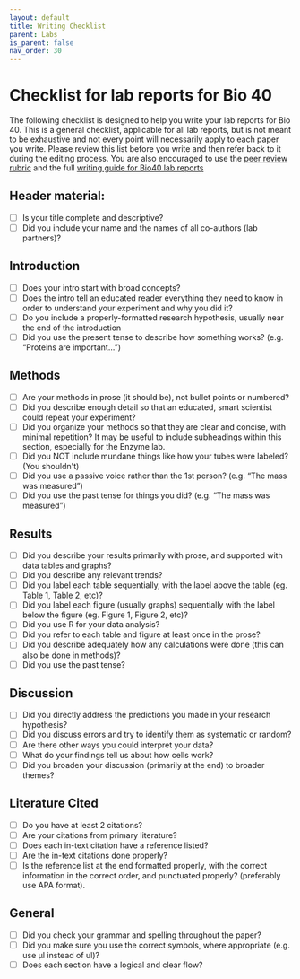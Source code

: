 ```yaml
---
layout: default
title: Writing Checklist
parent: Labs
is_parent: false
nav_order: 30
---
```


# Checklist for lab reports for Bio 40
The following checklist is designed to help you write your lab reports for Bio 40. This is a general checklist, applicable for all lab reports, but is not meant to be exhaustive and not every point will necessarily apply to each paper you write. Please review this list before you write and then refer back to it during the editing process. You are also encouraged to use the [peer review rubric](peer_review_rubric.html) and the full [writing guide for Bio40 lab reports](writing_lab_reports.html)

## Header material:
- [ ] Is your title complete and descriptive?
- [ ] Did you include your name and the names of all co-authors (lab partners)?

## Introduction
- [ ] Does your intro start with broad concepts?
- [ ] Does the intro tell an educated reader everything they need to know in order to understand your experiment and why you did it?
- [ ] Do you include a properly-formatted research hypothesis, usually near the end of the introduction
- [ ] Did you use the present tense to describe how something works? (e.g. “Proteins are important...”)

## Methods
- [ ] Are your methods in prose (it should be), not bullet points or numbered?
- [ ] Did you describe enough detail so that an educated, smart scientist could repeat your experiment?
- [ ] Did you organize your methods so that they are clear and concise, with minimal repetition? It may be useful to include subheadings within this section, especially for the Enzyme lab.
- [ ] Did you NOT include mundane things like how your tubes were labeled? (You shouldn't)
- [ ] Did you use a passive voice rather than the 1st person? (e.g. “The mass was measured”)
- [ ] Did you use the past tense for things you did? (e.g. “The mass was measured”)

## Results
- [ ] Did you describe your results primarily with prose, and supported with data tables and graphs?
- [ ] Did you describe any relevant trends?
- [ ] Did you label each table sequentially, with the label above the table (eg. Table 1, Table 2, etc)?
- [ ] Did you label each figure (usually graphs) sequentially with the label below the figure (eg. Figure 1, Figure 2, etc)?
- [ ] Did you use R for your data analysis?
- [ ] Did you refer to each table and figure at least once in the prose?
- [ ] Did you describe adequately how any calculations were done (this can also be done in methods)?
- [ ] Did you use the past tense?

## Discussion
- [ ] Did you directly address the predictions you made in your research hypothesis?
- [ ] Did you discuss errors and try to identify them as systematic or random?
- [ ] Are there other ways you could interpret your data?
- [ ] What do your findings tell us about how cells work?
- [ ] Did you broaden your discussion (primarily at the end) to broader themes?

## Literature Cited
- [ ] Do you have at least 2 citations?
- [ ] Are your citations from primary literature?
- [ ] Does each in-text citation have a reference listed?
- [ ] Are the in-text citations done properly?
- [ ] Is the reference list at the end formatted properly, with the correct information in the correct order, and punctuated properly? (preferably use APA format).

## General
- [ ] Did you check your grammar and spelling throughout the paper?
- [ ] Did you make sure you use the correct symbols, where appropriate (e.g. use &mu;l instead of ul)?
- [ ] Does each section have a logical and clear flow?
